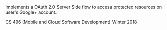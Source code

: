  Implements a OAuth 2.0 Server Side flow to access protected resources on user's Google+ account.
 
 CS 496 (Mobile and Cloud Software Development)
 Winter 2018

